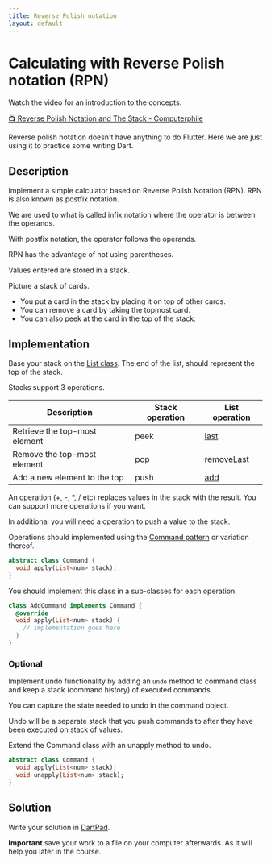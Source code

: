 ```yaml
---
title: Reverse Polish notation
layout: default
---
```


# Calculating with Reverse Polish notation (RPN)

Watch the video for an introduction to the concepts.

[📺 Reverse Polish Notation and The Stack - Computerphile](https://www.youtube.com/watch?v=7ha78yWRDlE)

Reverse polish notation doesn't have anything to do Flutter.
Here we are just using it to practice some writing Dart.

## Description 

Implement a simple calculator based on Reverse Polish Notation (RPN).
RPN is also known as postfix notation.

We are used to what is called infix notation where the operator is between the
operands.

With postfix notation, the operator follows the operands.

RPN has the advantage of not using parentheses.

Values entered are stored in a stack.

Picture a stack of cards.

- You put a card in the stack by placing it on top of other cards.
- You can remove a card by taking the topmost card.
- You can also peek at the card in the top of the stack.

## Implementation

Base your stack on the [List class](https://api.dart.dev/stable/2.19.0/dart-core/List-class.html).
The end of the list, should represent the top of the stack.

Stacks support 3 operations.

| Description | Stack operation | List operation |
|-|-|-|
| Retrieve the top-most element | peek | [last](https://api.dart.dev/stable/2.19.0/dart-core/List/last.html) |
| Remove the top-most element | pop | [removeLast](https://api.dart.dev/stable/2.19.0/dart-core/List/removeLast.html) |
| Add a new element to the top | push | [add](https://api.dart.dev/stable/2.19.0/dart-core/List/add.html) |

An operation (+, -, *, / etc) replaces values in the stack with the result.
You can support more operations if you want.

In additional you will need a operation to push a value to the stack.


Operations should implemented using the [Command
pattern](https://www.geeksforgeeks.org/command-pattern/) or variation thereof.

```dart
abstract class Command {
  void apply(List<num> stack);
}
```

You should implement this class in a sub-classes for each operation.

```dart
class AddCommand implements Command {
  @override
  void apply(List<num> stack) {
    // implementation goes here
  }
}
```

### Optional

Implement undo functionality by adding an `undo` method to command class and
keep a stack (command history) of executed commands.

You can capture the state needed to undo in the command object.

Undo will be a separate stack that you push commands to after they have been
executed on stack of values.

Extend the Command class with an unapply method to undo.

```dart
abstract class Command {
  void apply(List<num> stack);
  void unapply(List<num> stack);
}
```

## Solution

Write your solution in [DartPad](https://dartpad.dev/).

**Important** save your work to a file on your computer afterwards.
As it will help you later in the course.
